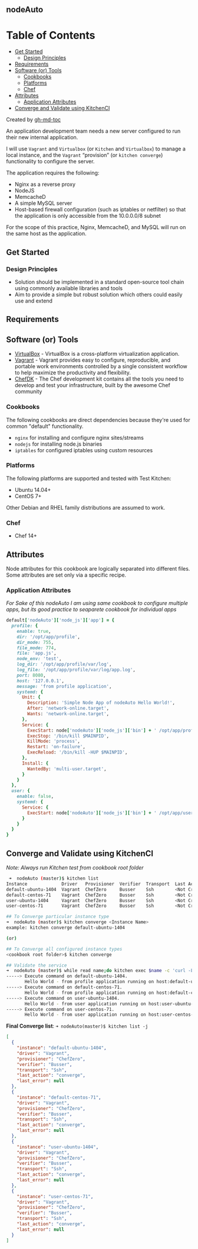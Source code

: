 ## nodeAuto

Table of Contents
=================

* [Get Started](#get-started)
  * [Design Principles](#design-principles)
* [Requirements](#requirements)
* [Software (or) Tools](#software-or-tools)
  * [Cookbooks](#cookbooks)
  * [Platforms](#platforms)
  * [Chef](#chef)
* [Attributes](#attributes)
  * [Application Attributes](#application-attributes)
* [Converge and Validate using KitchenCI](#converge-and-validate-using-kitchenci)

Created by [gh-md-toc](https://github.com/ekalinin/github-markdown-toc.go)

An application development team needs a new server 
configured to run their new internal application. 

I will use `Vagrant` and `Virtualbox` (or `Kitchen` and `Virtualbox`) 
to manage a local instance, and the `Vagrant` “provision” (or 
`kitchen converge`) functionality to configure the server. 

The application requires the following:

* Nginx as a reverse proxy
* NodeJS
* MemcacheD
* A simple MySQL server
* Host-based firewall configuration (such as iptables or netfilter) 
  so that the application is only accessible from the 10.0.0.0/8 subnet
  
For the scope of this practice, Nginx, MemcacheD, and MySQL will 
run on the same host as the application.

## Get Started

### Design Principles
- Solution should be implemented in a standard open-source tool chain 
using commonly available libraries and tools
- Aim to provide a simple but robust solution which others could 
easily use and extend

## Requirements

## Software (or) Tools

- [VirtualBox](https://www.virtualbox.org/wiki/Downloads) - VirtualBox is a cross-platform virtualization application.
- [Vagrant](https://www.vagrantup.com/downloads.html) - Vagrant provides easy to configure, reproducible, and portable work environments controlled by a single consistent workflow to help maximize the productivity and flexibility.
- [ChefDK](https://downloads.chef.io/chefdk) - The Chef development kit contains all the tools you need to develop and test your infrastructure, built by the awesome Chef community
 

### Cookbooks

The following cookbooks are direct dependencies because they're used for common "default" functionality.

- `nginx` for installing and configure nginx sites/streams
- `nodejs` for installing node.js binaries
- `iptables` for configured iptables using custom resources

### Platforms

The following platforms are supported and tested with Test Kitchen:

- Ubuntu 14.04+
- CentOS 7+

Other Debian and RHEL family distributions are assumed to work.

### Chef

- Chef 14+

## Attributes

Node attributes for this cookbook are logically separated into different files. Some attributes are set only via a specific recipe.

### Application Attributes
_*For Sake of this nodeAuto I am using same cookbook to configure multiple apps, but its good practice to seaparete cookbook for individual apps*_
```ruby
default['nodeAuto']['node_js']['app'] = {
  profile: {
    enable: true,
    dir: '/opt/app/profile',
    dir_mode: 755,
    file_mode: 774,
    file: 'app.js',
    node_env: 'test',
    log_dir: '/opt/app/profile/var/log',
    log_file: '/opt/app/profile/var/log/app.log',
    port: 8080,
    host: '127.0.0.1',
    message: 'from profile application',
    systemd: {
      Unit: {
        Description: 'Simple Node App of nodeAuto Hello World!',
        After: 'network-online.target',
        Wants: 'network-online.target',
      },
      Service: {
        ExecStart: node['nodeAuto']['node_js']['bin'] + ' /opt/app/profile/app.js',
        ExecStop: '/bin/kill $MAINPID',
        KillMode: 'process',
        Restart: 'on-failure',
        ExecReload: '/bin/kill -HUP $MAINPID',
      },
      Install: {
        WantedBy: 'multi-user.target',
      }
    }
  },
  user: {
    enable: false,
    systemd: {
      Service: {
        ExecStart: node['nodeAuto']['node_js']['bin'] + ' /opt/app/user/app.js',
      }
    }
  }
}
```
## Converge and Validate using KitchenCI
_Note: Always run Kitchen test from cookbook root folder_
```bash
 ➜  nodeAuto (master)$ kitchen list
Instance             Driver   Provisioner  Verifier  Transport  Last Action    Last Error
default-ubuntu-1404  Vagrant  ChefZero     Busser    Ssh        <Not Created>  <None>
default-centos-71    Vagrant  ChefZero     Busser    Ssh        <Not Created>  <None>
user-ubuntu-1404     Vagrant  ChefZero     Busser    Ssh        <Not Created>  <None>
user-centos-71       Vagrant  ChefZero     Busser    Ssh        <Not Created>  <None>

## To Converge particular instance type
➜  nodeAuto (master)$ kitchen converge <Instance Name> 
example: kitchen converge default-ubuntu-1404

(or)

## To Converge all configured instance types 
<cookbook root folder>$ kitchen converge

## Validate the service
➜  nodeAuto (master)$ while read name;do kitchen exec $name -c 'curl -L http://localhost';done< <(kitchen list -b)
-----> Execute command on default-ubuntu-1404.
       Hello World - from profile application running on host:default-ubuntu-1404 over port:8080
-----> Execute command on default-centos-71.
       Hello World - from profile application running on host:default-centos-71 over port:8080
-----> Execute command on user-ubuntu-1404.
       Hello World - from user application running on host:user-ubuntu-1404 over port:8090
-----> Execute command on user-centos-71.
       Hello World - from user application running on host:user-centos-71 over port:8090
```

**Final Converge list**: `➜ nodeAuto(master)$ kitchen list -j`
```json
[
  {
    "instance": "default-ubuntu-1404",
    "driver": "Vagrant",
    "provisioner": "ChefZero",
    "verifier": "Busser",
    "transport": "Ssh",
    "last_action": "converge",
    "last_error": null
  },
  {
    "instance": "default-centos-71",
    "driver": "Vagrant",
    "provisioner": "ChefZero",
    "verifier": "Busser",
    "transport": "Ssh",
    "last_action": "converge",
    "last_error": null
  },
  {
    "instance": "user-ubuntu-1404",
    "driver": "Vagrant",
    "provisioner": "ChefZero",
    "verifier": "Busser",
    "transport": "Ssh",
    "last_action": "converge",
    "last_error": null
  },
  {
    "instance": "user-centos-71",
    "driver": "Vagrant",
    "provisioner": "ChefZero",
    "verifier": "Busser",
    "transport": "Ssh",
    "last_action": "converge",
    "last_error": null
  }
]
```